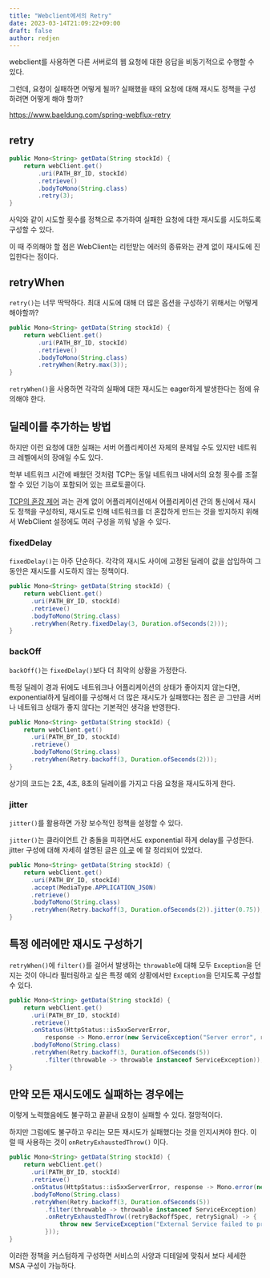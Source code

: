 ```yaml
---
title: "Webclient에서의 Retry"
date: 2023-03-14T21:09:22+09:00
draft: false
author: redjen
---
```


webclient를 사용하면 다른 서버로의 웹 요청에 대한 응답을 비동기적으로 수행할 수 있다.

그런데, 요청이 실패하면 어떻게 될까? 실패했을 때의 요청에 대해 재시도 정책을 구성하려면 어떻게 해야 할까?

https://www.baeldung.com/spring-webflux-retry

## retry

```java
public Mono<String> getData(String stockId) {
    return webClient.get()
        .uri(PATH_BY_ID, stockId)
        .retrieve()
        .bodyToMono(String.class)
        .retry(3);
}
```
사익와 같이 시도할 횟수를 정책으로 추가하여 실패한 요청에 대한 재시도를 시도하도록 구성할 수 있다.

이 때 주의해야 할 점은 WebClient는 리턴받는 에러의 종류와는 관계 없이 재시도에 진입한다는 점이다.

## retryWhen

`retry()`는 너무 딱딱하다. 최대 시도에 대해 더 많은 옵션을 구성하기 위해서는 어떻게 해야할까?

```java
public Mono<String> getData(String stockId) {
    return webClient.get()
        .uri(PATH_BY_ID, stockId)
        .retrieve()
        .bodyToMono(String.class)
        .retryWhen(Retry.max(3));
}
```

`retryWhen()`을 사용하면 각각의 실패에 대한 재시도는 eager하게 발생한다는 점에 유의해야 한다.

## 딜레이를 추가하는 방법

하지만 이런 요청에 대한 실패는 서버 어플리케이션 자체의 문제일 수도 있지만 네트워크 레벨에서의 장애일 수도 있다.

학부 네트워크 시간에 배웠던 것처럼 TCP는 동일 네트워크 내에서의 요청 횟수를 조절할 수 있던 기능이 포함되어 있는 프로토콜이다.

[TCP의 혼잡 제어](https://evan-moon.github.io/2019/11/26/tcp-congestion-control/) 과는 관계 없이 어플리케이션에서 어플리케이션 간의 통신에서 재시도 정책을 구성하되, 재시도로 인해 네트워크를 더 혼잡하게 만드는 것을 방지하지 위해서 WebClient 설정에도 여러 구성을 끼워 넣을 수 있다.

### fixedDelay

`fixedDelay()`는 아주 단순하다.
각각의 재시도 사이에 고정된 딜레이 값을 삽입하여 그 동안은 재시도를 시도하지 않는 정책이다.

```java
public Mono<String> getData(String stockId) {
    return webClient.get()
      .uri(PATH_BY_ID, stockId)
      .retrieve()
      .bodyToMono(String.class)
      .retryWhen(Retry.fixedDelay(3, Duration.ofSeconds(2)));
}
```

### backOff

`backOff()`는 `fixedDelay()`보다 더 최악의 상황을 가정한다.

특정 딜레이 경과 뒤에도 네트워크나 어플리케이션의 상태가 좋아지지 않는다면, exponential하게 딜레이를 구성해서 더 많은 재시도가 실패했다는 점은 곧 그만큼 서버나 네트워크 상태가 좋지 않다는 기본적인 생각을 반영한다.

```java
public Mono<String> getData(String stockId) {
    return webClient.get()
      .uri(PATH_BY_ID, stockId)
      .retrieve()
      .bodyToMono(String.class)
      .retryWhen(Retry.backoff(3, Duration.ofSeconds(2)));
}
```

상기의 코드는 2초, 4초, 8초의 딜레이를 가지고 다음 요청을 재시도하게 한다. 

### jitter

`jitter()`를 활용하면 가장 보수적인 정책을 설정할 수 있다.

`jitter()`는 클라이언트 간 충돌을 피하면서도 exponential 하게 delay를 구성한다.  jitter 구성에 대해 자세히 설명된 글은 [이 곳](https://www.baeldung.com/resilience4j-backoff-jitter#jitter) 에 잘 정리되어 있었다.

```java
public Mono<String> getData(String stockId) {
    return webClient.get()
      .uri(PATH_BY_ID, stockId)
      .accept(MediaType.APPLICATION_JSON)
      .retrieve()
      .bodyToMono(String.class)
      .retryWhen(Retry.backoff(3, Duration.ofSeconds(2)).jitter(0.75));
}
```

## 특정 에러에만 재시도 구성하기

`retryWhen()`에 `filter()`를 걸어서 발생하는 `throwable`에 대해 모두 `Exception`을 던지는 것이 아니라 필터링하고 싶은 특정 예외 상황에서만 `Exception`을 던지도록 구성할 수 있다.

```java
public Mono<String> getData(String stockId) {
    return webClient.get()
      .uri(PATH_BY_ID, stockId)
      .retrieve()
      .onStatus(HttpStatus::is5xxServerError, 
          response -> Mono.error(new ServiceException("Server error", response.rawStatusCode())))
      .bodyToMono(String.class)
      .retryWhen(Retry.backoff(3, Duration.ofSeconds(5))
          .filter(throwable -> throwable instanceof ServiceException));
}
```

## 만약 모든 재시도에도 실패하는 경우에는

이렇게 노력했음에도 불구하고 끝끝내 요청이 실패할 수 있다. 절망적이다.

하지만 그럼에도 불구하고 우리는 모든 재시도가 실패했다는 것을 인지시켜야 한다. 이럴 때 사용하는 것이 `onRetryExhaustedThrow()` 이다.

```java
public Mono<String> getData(String stockId) {
    return webClient.get()
      .uri(PATH_BY_ID, stockId)
      .retrieve()
      .onStatus(HttpStatus::is5xxServerError, response -> Mono.error(new ServiceException("Server error", response.rawStatusCode())))
      .bodyToMono(String.class)
      .retryWhen(Retry.backoff(3, Duration.ofSeconds(5))
          .filter(throwable -> throwable instanceof ServiceException)
          .onRetryExhaustedThrow((retryBackoffSpec, retrySignal) -> {
              throw new ServiceException("External Service failed to process after max retries", HttpStatus.SERVICE_UNAVAILABLE.value());
          }));
}
```

이러한 정책을 커스텀하게 구성하면 서비스의 사양과 디테일에 맞춰서 보다 세세한 MSA 구성이 가능하다.